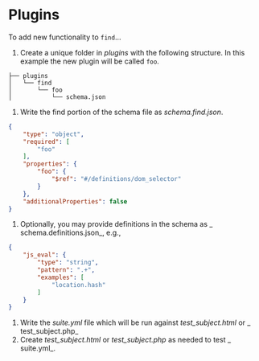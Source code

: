 # Plugins

To add new functionality to `find`...

1. Create a unique folder in _plugins_ with the following structure. In
   this example the new plugin will be called `foo`.

```
├── plugins
│   └── find
│       └── foo
│           └── schema.json
```

1. Write the find portion of the schema file as _schema.find.json_.

```json
{
    "type": "object",
    "required": [
        "foo"
    ],
    "properties": {
        "foo": {
            "$ref": "#/definitions/dom_selector"
        }
    },
    "additionalProperties": false
}
```

1. Optionally, you may provide definitions in the schema as _
   schema.definitions.json_, e.g.,

```json
{
    "js_eval": {
        "type": "string",
        "pattern": ".+",
        "examples": [
            "location.hash"
        ]
    }
}
```

1. Write the _suite.yml_ file which will be run against _test_subject.html_ or _
   test_subject.php_
1. Create _test_subject.html_ or _test_subject.php_ as needed to test _
   suite.yml_.
